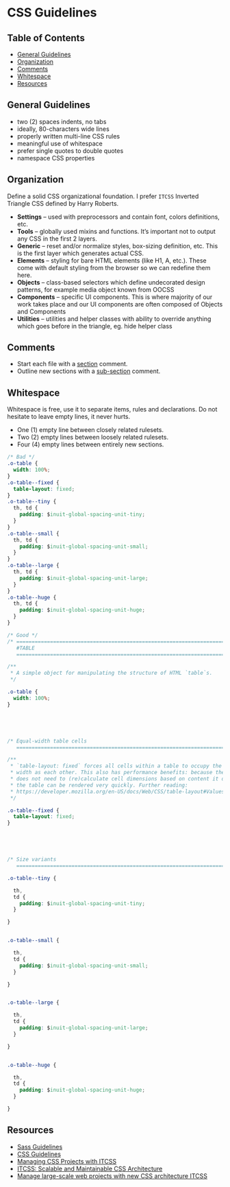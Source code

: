 # CSS Guidelines

## Table of Contents

* [General Guidelines](#general-guidelines)
* [Organization](#organization)
* [Comments](#comments)
* [Whitespace](#whitespace)
* [Resources](#resources)

## General Guidelines

* two (2) spaces indents, no tabs
* ideally, 80-characters wide lines
* properly written multi-line CSS rules
* meaningful use of whitespace
* prefer single quotes to double quotes
* namespace CSS properties

## Organization

Define a solid CSS organizational foundation. I prefer `ITCSS` Inverted Triangle CSS defined by Harry Roberts.

* **Settings** – used with preprocessors and contain font, colors definitions, etc.
* **Tools** – globally used mixins and functions. It’s important not to output any CSS in the first 2 layers.
* **Generic** – reset and/or normalize styles, box-sizing definition, etc. This is the first layer which generates actual CSS.
* **Elements** – styling for bare HTML elements (like H1, A, etc.). These come with default styling from the browser so we can redefine them here.
* **Objects** – class-based selectors which define undecorated design patterns, for example media object known from OOCSS
* **Components** – specific UI components. This is where majority of our work takes place and our UI components are often composed of Objects and Components
* **Utilities** – utilities and helper classes with ability to override anything which goes before in the triangle, eg. hide helper class

## Comments

* Start each file with a [section](https://github.com/alexcarpenter/vscode-idiomatic-css-comments-snippets#section-com-section) comment.
* Outline new sections with a [sub-section](https://github.com/alexcarpenter/vscode-idiomatic-css-comments-snippets#sub-section-com-subsection) comment.

## Whitespace

Whitespace is free, use it to separate items, rules and declarations. Do not hesitate to leave empty lines, it never hurts.

* One (1) empty line between closely related rulesets.
* Two (2) empty lines between loosely related rulesets.
* Four (4) empty lines between entirely new sections.

```css
/* Bad */
.o-table {
  width: 100%;
}
.o-table--fixed {
  table-layout: fixed;
}
.o-table--tiny {
  th, td {
    padding: $inuit-global-spacing-unit-tiny;
  }
}
.o-table--small {
  th, td {
    padding: $inuit-global-spacing-unit-small;
  }
}
.o-table--large {
  th, td {
    padding: $inuit-global-spacing-unit-large;
  }
}
.o-table--huge {
  th, td {
    padding: $inuit-global-spacing-unit-huge;
  }
}

/* Good */
/* ==========================================================================
   #TABLE
   ========================================================================== */

/**
 * A simple object for manipulating the structure of HTML `table`s.
 */

.o-table {
  width: 100%;
}





/* Equal-width table cells
   ========================================================================== */

/**
 * `table-layout: fixed` forces all cells within a table to occupy the same
 * width as each other. This also has performance benefits: because the browser
 * does not need to (re)calculate cell dimensions based on content it discovers,
 * the table can be rendered very quickly. Further reading:
 * https://developer.mozilla.org/en-US/docs/Web/CSS/table-layout#Values
 */

.o-table--fixed {
  table-layout: fixed;
}





/* Size variants
   ========================================================================== */

.o-table--tiny {

  th,
  td {
    padding: $inuit-global-spacing-unit-tiny;
  }

}


.o-table--small {

  th,
  td {
    padding: $inuit-global-spacing-unit-small;
  }

}


.o-table--large {

  th,
  td {
    padding: $inuit-global-spacing-unit-large;
  }

}


.o-table--huge {

  th,
  td {
    padding: $inuit-global-spacing-unit-huge;
  }

}
```

## Resources

* [Sass Guidelines](https://sass-guidelin.es)
* [CSS Guidelines](https://cssguidelin.es/)
* [Managing CSS Projects with ITCSS](https://speakerdeck.com/dafed/managing-css-projects-with-itcss)
* [ITCSS: Scalable and Maintainable CSS Architecture](https://www.xfive.co/blog/itcss-scalable-maintainable-css-architecture/)
* [Manage large-scale web projects with new CSS architecture ITCSS](http://www.creativebloq.com/web-design/manage-large-scale-web-projects-new-css-architecture-itcss-41514731)